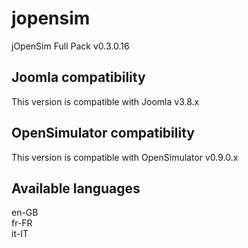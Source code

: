# jopensim
jOpenSim Full Pack v0.3.0.16

## Joomla compatibility
This version is compatible with Joomla v3.8.x

## OpenSimulator compatibility
This version is compatible with OpenSimulator v0.9.0.x

## Available languages
en-GB<br />
fr-FR<br />
it-IT